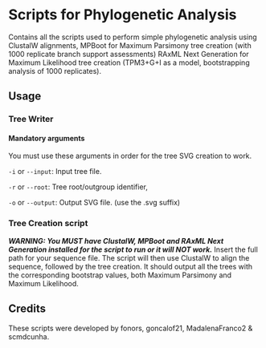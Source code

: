 # Scripts for Phylogenetic Analysis
Contains all the scripts used to perform simple phylogenetic analysis using ClustalW alignments, MPBoot for Maximum Parsimony tree creation (with 1000 replicate branch support assessments) RAxML Next Generation for Maximum Likelihood tree creation (TPM3+G+I as a model, bootstrapping analysis of 1000 replicates).

## Usage
### Tree Writer
#### Mandatory arguments
You must use these arguments in order for the tree SVG creation to work.

`-i` or `--input`: Input tree file.

`-r` or `--root`: Tree root/outgroup identifier,

`-o` or `--output`: Output SVG file. (use the .svg suffix)

### Tree Creation script
***WARNING: You MUST have ClustalW, MPBoot and RAxML Next Generation installed for the script to run or it will NOT work.***
Insert the full path for your sequence file. The script will then use ClustalW to align the sequence, followed by the tree creation. It should output all the trees with the corresponding bootstrap values, both Maximum Parsimony and Maximum Likelihood.

## Credits
These scripts were developed by fonors, goncalof21, MadalenaFranco2 & scmdcunha.

